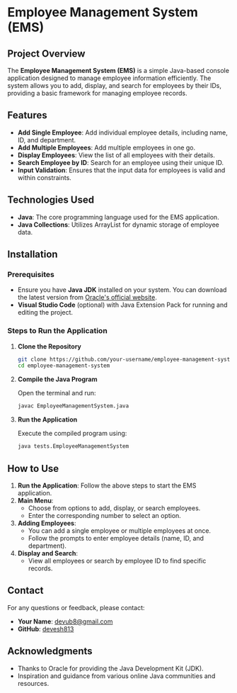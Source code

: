 # Employee Management System (EMS)

## Project Overview

The **Employee Management System (EMS)** is a simple Java-based console application designed to manage employee information efficiently. The system allows you to add, display, and search for employees by their IDs, providing a basic framework for managing employee records.

## Features

- **Add Single Employee**: Add individual employee details, including name, ID, and department.
- **Add Multiple Employees**: Add multiple employees in one go.
- **Display Employees**: View the list of all employees with their details.
- **Search Employee by ID**: Search for an employee using their unique ID.
- **Input Validation**: Ensures that the input data for employees is valid and within constraints.

## Technologies Used

- **Java**: The core programming language used for the EMS application.
- **Java Collections**: Utilizes ArrayList for dynamic storage of employee data.

## Installation

### Prerequisites

- Ensure you have **Java JDK** installed on your system. You can download the latest version from [Oracle's official website](https://www.oracle.com/java/technologies/javase-downloads.html).
- **Visual Studio Code** (optional) with Java Extension Pack for running and editing the project.

### Steps to Run the Application

1. **Clone the Repository**

   ```bash
   git clone https://github.com/your-username/employee-management-system.git
   cd employee-management-system

2. **Compile the Java Program**

   Open the terminal and run:

   ```bash
   javac EmployeeManagementSystem.java

3. **Run the Application**

   Execute the compiled program using:

   ```bash
   java tests.EmployeeManagementSystem
## How to Use

1. **Run the Application**: Follow the above steps to start the EMS application.
2. **Main Menu**:
   - Choose from options to add, display, or search employees.
   - Enter the corresponding number to select an option.
3. **Adding Employees**:
   - You can add a single employee or multiple employees at once.
   - Follow the prompts to enter employee details (name, ID, and department).
4. **Display and Search**:
   - View all employees or search by employee ID to find specific records.

## Contact

For any questions or feedback, please contact:

- **Your Name**: [devub8@gmail.com](mailto:devub8@gmail.com)
- **GitHub**: [devesh813](https://github.com/devesh813)

## Acknowledgments

- Thanks to Oracle for providing the Java Development Kit (JDK).
- Inspiration and guidance from various online Java communities and resources.
